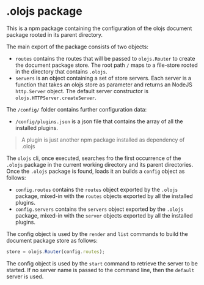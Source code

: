 # .olojs package

This is a npm package containing the configuration of the olojs document
package rooted in its parent directory.

The main export of the package consists of two objects:

* `routes` contains the routes that will be passed to `olojs.Router`
  to create the document package store. The root path `/` maps to a file-store
  rooted in the directory that contains `.olojs`.
* `servers` is an object containing a set of store servers. Each server
  is a function that takes an olojs store as parameter and returns an NodeJS
  `http.Server` object. The default server constructor is 
  `olojs.HTTPServer.createServer`.
  
  
The `/config/` folder contains further configuration data:
 
* `/config/plugins.json` is a json file that contains the array of all the
  installed plugins.
  
> A plugin is just another npm package installed as dependency of .olojs
   
The `olojs` cli, once executed, searches fro the first occurrence of the
`.olojs` package in the current working directory and its parent directories.
Once the `.olojs` package is found, loads it an builds a `config` object
as follows:
 
* `config.routes` contains the `routes` object exported by the `.olojs`
  package, mixed-in with the `routes` objects exported by all the installed
  plugins. 
* `config.servers` contains the `servers` object exported by the `.olojs`
  package, mixed-in with the `server` objects exported by all the installed
  plugins.

The config object is used by the `render` and `list` commands to build the
document package store as follows:

```js
store = olojs.Router(config.routes);
```

The config object is used by the `start` command to retrieve the server to be
started. If no server name is passed to the command line, then the `default`
server is used.

   
